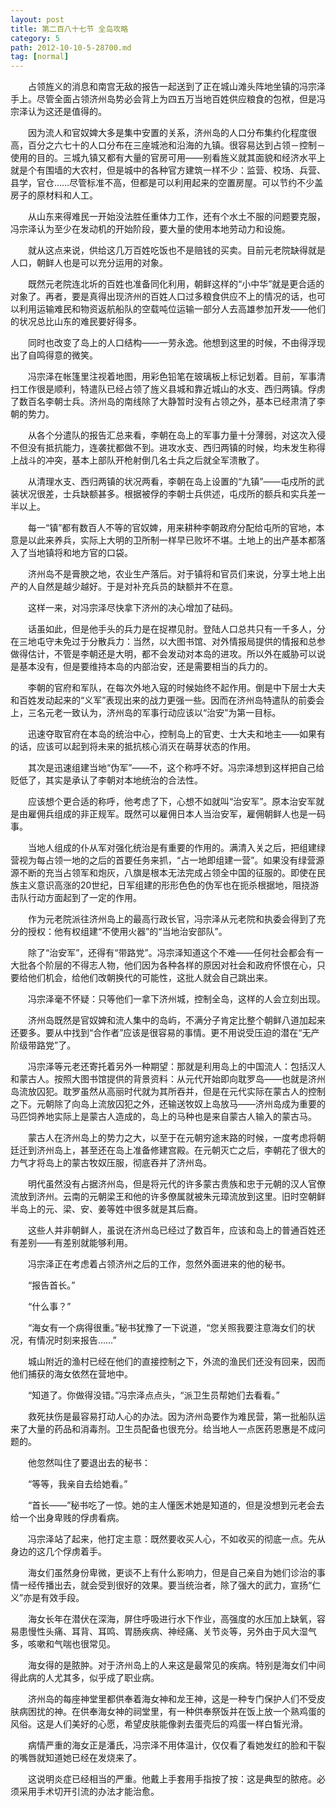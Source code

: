 ```yaml
---
layout: post
title: 第二百八十七节 全岛攻略
category: 5
path: 2012-10-10-5-28700.md
tag: [normal]
---
```


　　占领旌义的消息和南宫无敌的报告一起送到了正在城山滩头阵地坐镇的冯宗泽手上。尽管全面占领济州岛势必会背上为四五万当地百姓供应粮食的包袱，但是冯宗泽认为这还是值得的。

　　因为流人和官奴婢大多是集中安置的关系，济州岛的人口分布集约化程度很高，百分之六七十的人口分布在三座城池和沿海的九镇。很容易达到占领－控制－使用的目的。三城九镇又都有大量的官房可用——别看旌义就其面貌和经济水平上就是个有围墙的大农村，但是城中的各种官方建筑一样不少：监营、校场、兵营、县学，官仓……尽管标准不高，但都是可以利用起来的空置房屋。可以节约不少盖房子的原材料和人工。

　　从山东来得难民一开始没法胜任重体力工作，还有个水土不服的问题要克服，冯宗泽认为至少在发动机的开始阶段，要大量的使用本地劳动力和设施。

　　就从这点来说，供给这几万百姓吃饭也不是赔钱的买卖。目前元老院缺得就是人口，朝鲜人也是可以充分运用的对象。

　　既然元老院连北圻的百姓也准备同化利用，朝鲜这样的“小中华”就是更合适的对象了。再者，要是真得出现济州的百姓人口过多粮食供应不上的情况的话，也可以利用运输难民和物资返航船队的空载吨位运输一部分人去高雄参加开发——他们的状况总比山东的难民要好得多。

　　同时也改变了岛上的人口结构——一劳永逸。他想到这里的时候，不由得浮现出了自鸣得意的微笑。

　　冯宗泽在帐篷里注视着地图，用彩色铅笔在玻璃板上标记划着。目前，军事清扫工作很是顺利，特遣队已经占领了旌义县城和靠近城山的水支、西归两镇。俘虏了数百名李朝士兵。济州岛的南线除了大静暂时没有占领之外，基本已经肃清了李朝的势力。

　　从各个分遣队的报告汇总来看，李朝在岛上的军事力量十分薄弱，对这次入侵不但没有抵抗能力，连袭扰都做不到。进攻水支、西归两镇的时候，均未发生称得上战斗的冲突，基本上部队开枪射倒几名士兵之后就全军溃散了。

　　从清理水支、西归两镇的状况两看，李朝在岛上设置的“九镇”——屯戍所的武装状况很差，士兵缺额甚多。根据被俘的李朝士兵供述，屯戍所的额兵和实兵差一半以上。

　　每一“镇”都有数百人不等的官奴婢，用来耕种李朝政府分配给屯所的官地，本意是以此来养兵，实际上大明的卫所制一样早已败坏不堪。土地上的出产基本都落入了当地镇将和地方官的口袋。

　　济州岛不是膏腴之地，农业生产落后。对于镇将和官员们来说，分享土地上出产的人自然是越少越好。于是对补充兵员的缺额并不在意。

　　这样一来，对冯宗泽尽快拿下济州的决心增加了砝码。

　　话虽如此，但是他手头的兵力是在捉襟见肘。登陆人口总共只有一千多人，分在三地屯守未免过于分散兵力：当然，以大图书馆、对外情报局提供的情报和总参做得估计，不管是李朝还是大明，都不会发动对本岛的进攻。所以外在威胁可以说是基本没有，但是要维持本岛的内部治安，还是需要相当的兵力的。

　　李朝的官府和军队，在每次外地入寇的时候始终不起作用。倒是中下层士大夫和百姓发动起来的“义军”表现出来的战力更强一些。因而在济州岛特遣队的前委会上，三名元老一致认为，济州岛的军事行动应该以“治安”为第一目标。

　　迅速夺取官府在本岛的统治中心，控制岛上的官吏、士大夫和地主——如果有的话，应该可以起到将未来的抵抗核心消灭在萌芽状态的作用。

　　其次是迅速组建当地“伪军”——不，这个称呼不好。冯宗泽想到这样把自己给贬低了，其实是承认了李朝对本地统治的合法性。

　　应该想个更合适的称呼，他考虑了下，心想不如就叫“治安军”。原本治安军就是由雇佣兵组成的非正规军。既然可以雇佣日本人当治安军，雇佣朝鲜人也是一码事。

　　当地人组成的仆从军对强化统治是有重要的作用的。满清入关之后，把组建绿营视为每占领一地的之后的首要任务来抓，“占一地即组建一营”。如果没有绿营源源不断的充当占领军和炮灰，八旗是根本无法完成占领全中国的征服的。即使在民族主义意识高涨的20世纪，日军组建的形形色色的伪军也在扼杀根据地，阻挠游击队行动方面起到了一定的作用。

　　作为元老院派往济州岛上的最高行政长官，冯宗泽从元老院和执委会得到了充分的授权：他有权组建“不使用火器”的“当地治安部队”。

　　除了“治安军”，还得有“带路党”。冯宗泽知道这个不难——任何社会都会有一大批各个阶层的不得志人物，他们因为各种各样的原因对社会和政府怀恨在心，只要给他们机会，给他们改朝换代的可能性，这批人就会自己跳出来。

　　冯宗泽毫不怀疑：只等他们一拿下济州城，控制全岛，这样的人会立刻出现。

　　济州岛既然是官奴婢和流人集中的岛屿，不满分子肯定比整个朝鲜八道加起来还要多。要从中找到“合作者”应该是很容易的事情。更不用说受压迫的潜在“无产阶级带路党”了。

　　冯宗泽等元老还寄托着另外一种期望：那就是利用岛上的中国流人：包括汉人和蒙古人。按照大图书馆提供的背景资料：从元代开始即向耽罗岛——也就是济州岛流放囚犯。耽罗虽然从高丽时代就为其所吞并，但是在元代实际在蒙古人的控制之下。元朝除了向岛上流放囚犯之外，还输送牧奴上岛放马——济州岛成为重要的马匹饲养地实际上是蒙古人造成的，岛上的马种也是来自蒙古人输入的蒙古马。

　　蒙古人在济州岛上的势力之大，以至于在元朝穷途末路的时候，一度考虑将朝廷迁到济州岛上，甚至还在岛上准备修建宫殿。在元朝灭亡之后，李朝花了很大的力气才将岛上的蒙古牧奴压服，彻底吞并了济州岛。

　　明代虽然没有占据济州岛，但是将元代的许多蒙古贵族和忠于元朝的汉人官僚流放到济州。云南的元朝梁王和他的许多僚属就被朱元璋流放到这里。旧时空朝鲜半岛上的元、梁、安、姜等姓中很多就是其后裔。

　　这些人并非朝鲜人，虽说在济州岛已经过了数百年，应该和岛上的普通百姓还有差别——有差别就能够利用。

　　冯宗泽正在考虑着占领济州之后的工作，忽然外面进来的他的秘书。

　　“报告首长。”

　　“什么事？”

　　“海女有一个病得很重。”秘书犹豫了一下说道，“您关照我要注意海女们的状况，有情况时刻来报告……”

　　城山附近的渔村已经在他们的直接控制之下，外流的渔民们还没有回来，因而他们捕获的海女依然在营地中。

　　“知道了。你做得没错。”冯宗泽点点头，“派卫生员帮她们去看看。”

　　救死扶伤是最容易打动人心的办法。因为济州岛要作为难民营，第一批船队运来了大量的药品和消毒剂。卫生员配备也很充分。给当地人一点医药恩惠是不成问题的。

　　他忽然叫住了要退出去的秘书：

　　“等等，我亲自去给她看。”

　　“首长——”秘书吃了一惊。她的主人懂医术她是知道的，但是没想到元老会去给一个出身卑贱的俘虏看病。

　　冯宗泽站了起来，他打定主意：既然要收买人心，不如收买的彻底一点。先从身边的这几个俘虏着手。

　　海女们虽然身份卑微，更谈不上有什么影响力，但是自己亲自为她们诊治的事情一经传播出去，就会受到很好的效果。要当统治者，除了强大的武力，宣扬“仁义”亦是有效手段。

　　海女长年在潜伏在深海，屏住呼吸进行水下作业，高强度的水压加上缺氧，容易患慢性头痛、耳背、耳鸣、胃肠疾病、神经痛、关节炎等，另外由于风大湿气多，咳嗽和气喘也很常见。

　　海女得的是脓肿。对于济州岛上的人来这是最常见的疾病。特别是海女们中间得此病的人尤其多，似乎成了职业病。

　　济州岛的每座神堂里都供奉着海女神和龙王神，这是一种专门保护人们不受皮肤病困扰的神。在供奉海女神的祠堂里，有一种供奉祭饭并在饭上放一个熟鸡蛋的风俗。这是人们美好的心愿，希望皮肤能像剥去蛋壳后的鸡蛋一样白皙光滑。

　　病情严重的海女正是潘氏，冯宗泽不用体温计，仅仅看了看她发红的脸和干裂的嘴唇就知道她已经在发烧来了。

　　这说明炎症已经相当的严重。他戴上手套用手指按了按：这是典型的脓疮。必须采用手术切开引流的办法才能治愈。
